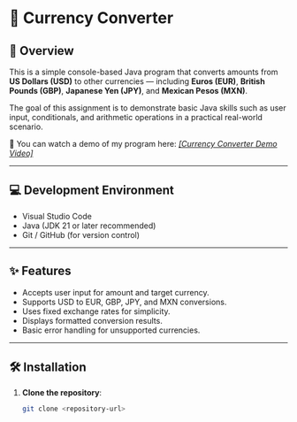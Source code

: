 # 💱 Currency Converter

## 📝 Overview
This is a simple console-based Java program that converts amounts from **US Dollars (USD)** to other currencies — including **Euros (EUR)**, **British Pounds (GBP)**, **Japanese Yen (JPY)**, and **Mexican Pesos (MXN)**.

The goal of this assignment is to demonstrate basic Java skills such as user input, conditionals, and arithmetic operations in a practical real-world scenario.

🎥 You can watch a demo of my program here: *[[Currency Converter Demo Video]](https://youtu.be/vri7YeB45Uo)*

---

## 💻 Development Environment

- Visual Studio Code
- Java (JDK 21 or later recommended)
- Git / GitHub (for version control)

---

## ✨ Features

- Accepts user input for amount and target currency.
- Supports USD to EUR, GBP, JPY, and MXN conversions.
- Uses fixed exchange rates for simplicity.
- Displays formatted conversion results.
- Basic error handling for unsupported currencies.

---

## 🛠️ Installation

1. **Clone the repository**:
   ```bash
   git clone <repository-url>
